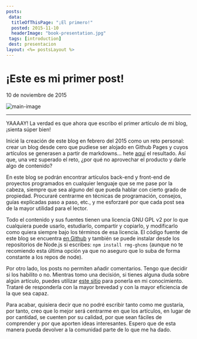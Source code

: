 ```yaml
---
posts:
 data:
  titleOfThisPage: "¡El primero!"
  posted: 2015-11-10
  headerImage: "book-presentation.jpg"
 tags: [introduction]
 dest: presentacion
layout: <%= postsLayout %>
---
```


# ¡Este es mi primer post!

<div class="date">10 de noviembre de 2015</div>

![main-image]({{pathAssets}}img/book-presentation.jpg)

- - -

YAAAAY! La verdad es que ahora que escribo el primer artículo de mi blog, ¡sienta súper bien!

Inicié la creación de este blog en febrero del 2015 como un reto personal: crear un blog desde cero que pudiese ser alojado en Github Pages y cuyos artículos se generasen a partir de markdowns... hete [aquí](https://github.com/ramingar/ramingar.github.io) el resultado. Así que, una vez superado el reto, ¿por qué no aprovechar el producto y darle algo de contenido?

En este blog se podrán encontrar artículos back-end y front-end de proyectos programados en cualquier lenguaje que se me pase por la cabeza, siempre que sea alguno del que pueda hablar con cierto grado de propiedad. Procuraré centrarme en técnicas de programación, consejos, guías explicadas paso a paso, etc., y me esforzaré por que cada post sea de la mayor utilidad para el lector.

Todo el contenido y sus fuentes tienen una licencia GNU GPL v2 por lo que cualquiera puede usarlo, estudiarlo, compartir y copiarlo, y modificarlo como quiera siempre bajo los términos de esa licencia. El código fuente de este blog se encuentra [en Github](https://github.com/ramingar/rmg-ghcms) y también se puede instalar desde los repositorios de Node.js si escribes: `npm install rmg-ghcms` (aunque no te recomiendo esta última opción ya que no aseguro que lo suba de forma constante a los repos de node).

Por otro lado, los posts no permiten añadir comentarios. Tengo que decidir si los habilito o no. Mientras tomo una decisión, si tienes alguna duda sobre algún artículo, puedes utilizar [este sitio](https://github.com/ramingar/ramingar.github.io/issues) para ponerla en mi conocimiento. Trataré de responderla con la mayor brevedad y con la mayor eficiencia de la que sea capaz.

Para acabar, quisiera decir que no podré escribir tanto como me gustaría, por tanto, creo que lo mejor será centrarme en que los artículos, en lugar de por cantidad, se cuenten por su calidad, por que sean fáciles de comprender y por que aporten ideas interesantes. Espero que de esta manera pueda devolver a la comunidad parte de lo que me ha dado.
